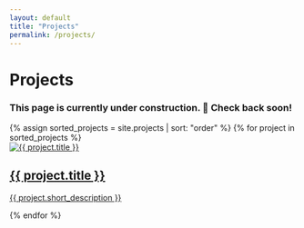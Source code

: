 ```yaml
---
layout: default
title: "Projects"
permalink: /projects/
---
```

<h1>Projects</h1>
<h3>This page is currently under construction. 🚧 Check back soon!</h3>

<div class="project-grid">
  {% assign sorted_projects = site.projects | sort: "order" %}
  {% for project in sorted_projects %}
  <div class="project-card">
    <a href="{{ project.url }}">
      <div class="project-image-wrapper">
        <img src="{{ project.image }}" alt="{{ project.title }}" class="project-image" />
      </div>
      <div class="project-overlay">
        <div class="overlay-content">
          <h2 class="overlay-title">{{ project.title }}</h2>
          <p class="overlay-desc">{{ project.short_description }}</p>
        </div>
      </div>
    </a>
  </div>
  {% endfor %}
</div>
